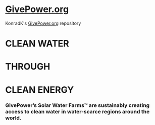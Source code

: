 # [GivePower.org](https://www.givepower.org/)
KonradK's [GivePower.org](https://www.givepower.org/) repository 

# CLEAN WATER
# THROUGH
# CLEAN ENERGY

 

### GivePower’s Solar Water Farms™ are sustainably creating access to clean water in water-scarce regions around the world. 
